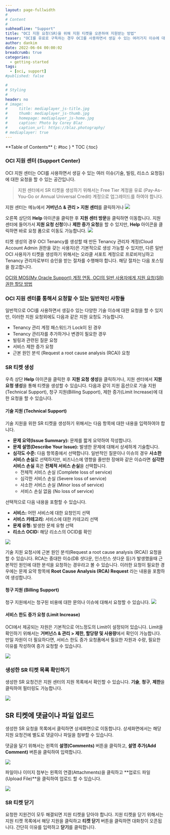 ```yaml
---
layout: page-fullwidth
#
# Content
#
subheadline: "Support"
title: "OCI 지원 요청(SR)을 위해 지원 티켓을 오픈하여 지원받는 방법"
teaser: "OCI를 유료로 구독하는 경우 OCI를 사용하면서 생길 수 있는 여러가지 이슈에 대한 지원을 받을 수 있습니다. 이번 포스팅을 통해서 OCI에서 지원 티켓을 생성하여 지원받는 방법에 대해서 설명합니다."
author: dankim
date: 2022-06-04 00:00:02
breadcrumb: true
categories:
  - getting-started
tags:
  - [oci, support]
#published: false

#
# Styling
#
header: no
# image:
#     title: mediaplayer_js-title.jpg
#     thumb: mediaplayer_js-thumb.jpg
#     homepage: mediaplayer_js-home.jpg
#     caption: Photo by Corey Blaz
#     caption_url: https://blaz.photography/
# mediaplayer: true
---
```


<div class="panel radius" markdown="1">
**Table of Contents**
{: #toc }
*  TOC
{:toc}
</div>

### OCI 지원 센터 (Support Center)
OCI 지원 센터는 OCI를 사용하면서 생길 수 있는 여러 이슈(기술, 빌링, 리소스 요청등)에 대한 요청을 할 수 있는 공간입니다.

> 지원 센터에서 SR 티켓을 생성하기 위해서는 Free Tier 계정을 유료 (Pay-As-You-Go or Annual Universal Credit) 계정으로 업그레이드를 하여야 합니다.

지원 센터는 메뉴에서 **거버넌스 & 관리 > 지원 센터**를 클릭하거나
![]({{site.urlblogimg2022_2023}}/assets/img/getting-started/2022/open-support-ticket-1.png " ")

오른쪽 상단의 **Help** 아이콘을 클릭한 후 **지원 센터 방문**을 클릭하면 이동합니다. 지원 센터에 들어가서 **지원 요청 신청**이나 **제한 증가 요청**을 할 수 있지만, **Help** 아이콘을 클릭하면 바로 요청 폼으로 이동도 가능합니다.
![]({{site.urlblogimg2022_2023}}/assets/img/getting-started/2022/open-support-ticket-2.png " ")

티켓 생성의 경우 OCI Tenancy를 생성할 때 만든 Tenancy 관리자 계정(Cloud Account Admin 권한을 갖는 사용자)은 기본적으로 생성 가능할 수 있지만, 다른 일반 OCI 사용자가 티켓을 생성하기 위해서는 오라클 서포트 계정으로 프로비저닝하고 Tenancy 관리자로부터 승인을 받는 절차를 수행해야 합니다. 해당 절차는 다음 포스팅을 참고합니다.

[OCI와 MOS(My Oracle Support) 계정 연동, OCI의 일반 사용자에게 지원 요청(SR) 권한 할당 방법](https://the-team-oasis.github.io/getting-started/configuring-support-account/)

### OCI 지원 센터를 통해서 요청할 수 있는 일반적인 사항들
일반적으로 OCI를 사용하면서 생길수 있는 다양한 기술 이슈에 대한 요청을 할 수 있지만, 이러한 지원 요청외에도 다음과 같은 지원 요청도 가능합니다.
* Tenancy 관리 계정 패스워드가 Lock이 된 경우
* Tenancy 관리자를 추가하거나 변경이 필요한 경우
* 빌링과 관련된 질문 요청
* 서비스 제한 증가 요청
* 근본 원인 분석 (Request a root cause analysis (RCA)) 요청

### SR 티켓 생성
우측 상단 **Help** 아이콘을 클릭한 후 **지원 요청 생성**을 클릭하거나, 지원 센터에서 **지원 요청 생성**을 통해 티켓을 생성할 수 있습니다. 다음과 같이 지원 옵션으로 기술 지원(Technical Support), 청구 지원(Billing Support), 제한 증가(Limit Increase)에 대한 요청을 할 수 있습니다.

#### 기술 지원 (Technical Support)
기술 지원을 위한 SR 티켓을 생성하기 위해서는 다음 항목에 대한 내용을 입력하여야 합니다.
* **문제 요약(Issue Summary):** 문제를 짧게 요약하여 작성합니다.
* **문제 설명(Describe Your Issue):** 발생한 문제에 대해서 상세하게 기술합니다. 
* **심각도 수준:** 다음 항목중에서 선택합니다. 일반적인 질문이나 이슈의 경우 **사소한 서비스 손실**로 선택하지만, 비즈니스에 영향을 줄만한 장애와 같은 이슈라면 **심각한 서비스 손실** 혹은 **전체적 서비스 손실**을 선택합니다.
  * 전체적 서비스 손실 (Complete loss of service)
  * 심각한 서비스 손실 (Severe loss of service)
  * 사소한 서비스 손실 (Minor loss of service)
  * 서비스 손실 없음 (No loss of service)

선택적으로 다음 내용을 포함할 수 있습니다.
* **서비스:** 어떤 서비스에 대한 요청인지 선택
* **서비스 카테고리:** 서비스에 대한 카테고리 선택
* **문제 유형:** 발생한 문제 유형 선택
* **리소스 OCID:** 해당 리소스의 OCID를 확인

![]({{site.urlblogimg2022_2023}}/assets/img/getting-started/2022/open-support-ticket-3.png " ")

기술 지원 요청시에 근본 원인 분석(Request a root cause analysis (RCA)) 요청을 할 수 있습니다. RCA는 중대한 이슈(DB 셧다운, 인스턴스 셧다운 등)가 발생했을때 근본적인 원인에 대한 분석을 요청하는 경우라고 볼 수 있습니다. 이러한 요청이 필요한 경우에는 문제 요약 항목에 **Root Cause Analysis (RCA) Request** 라는 내용을 포함하여 생성합니다.

#### 청구 지원 (Billing Support)
청구 지원에서는 청구된 비용에 대한 문의나 이슈에 대해서 요청할 수 있습니다.
![]({{site.urlblogimg2022_2023}}/assets/img/getting-started/2022/open-support-ticket-4.png " ")

#### 서비스 한도 증가 요청 (Limit Increase)
OCI에서 제공되는 자원은 기본적으로 어느정도의 Limit이 설정되어 있습니다. Limit을 확인하기 위해서는 **거버넌스 & 관리 > 제한, 할당량 및 사용량**에서 확인이 가능합니다. 만일 자원이 더 필요하다면, 서비스 한도 증가 요청폼에서 필요한 자원과 수량, 필요한 이유를 작성하여 증가 요청할 수 있습니다.

![]({{site.urlblogimg2022_2023}}/assets/img/getting-started/2022/open-support-ticket-5.png " ")

### 생성한 SR 티켓 목록 확인하기
생성한 SR 요청건은 지원 센터의 지원 목록에서 확인할 수 있습니다. **기술**, **청구**, **제한**을 클릭하여 필터링도 가능합니다.

![]({{site.urlblogimg2022_2023}}/assets/img/getting-started/2022/open-support-ticket-6.png " ")

## SR 티켓에 댓글이나 파일 업로드
생성한 SR 요청을 목록에서 클릭하면 상세화면으로 이동합니다. 상세화면에서는 해당 지원 요청건에 별도로 댓글이나 파일을 첨부할 수 있습니다. 

댓글을 달기 위해서는 왼쪽의 **설명(Comments)** 버튼을 클릭하고, **설명 추가(Add Comment)** 버튼을 클릭하여 입력합니다. 

![]({{site.urlblogimg2022_2023}}/assets/img/getting-started/2022/open-support-ticket-7.png " ")

파일이나 이미지 첨부는 왼쪽의 연결(Attachments)을 클릭하고 **업로드 파일(Upload File)**을 클릭하여 업로드 할 수 있습니다.

![]({{site.urlblogimg2022_2023}}/assets/img/getting-started/2022/open-support-ticket-8.png " ")

### SR 티켓 닫기
요청한 지원건이 모두 해결되면 지원 티켓을 닫아야 합니다. 지원 티켓을 닫기 위해서는 지원 티켓 목록에서 해당 지원을 클릭하고 **티켓 닫기** 버튼을 클릭하면 대화창이 오픈됩니다. 간단히 이유를 입력하고 **닫기**를 클릭합니다.